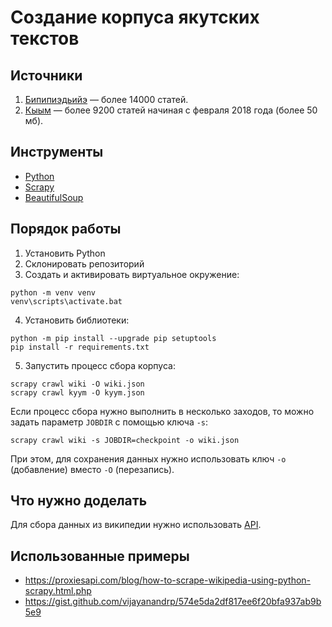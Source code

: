 # Создание корпуса якутских текстов

## Источники

1. [Бипипиэдьийэ](https://sah.wikipedia.org/) — более 14000 статей.
2. [Кыым](https://kyym.ru/) — более 9200 статей начиная с февраля 2018 года (более 50 мб).

## Инструменты

* [Python](https://python.org/)
* [Scrapy](https://scrapy.org/)
* [BeautifulSoup](https://www.crummy.com/software/BeautifulSoup/)

## Порядок работы

1. Установить Python
2. Склонировать репозиторий
3. Создать и активировать виртуальное окружение:

```
python -m venv venv
venv\scripts\activate.bat
```

4. Установить библиотеки:

```
python -m pip install --upgrade pip setuptools
pip install -r requirements.txt
```

5. Запустить процесс сбора корпуса:

```
scrapy crawl wiki -O wiki.json
scrapy crawl kyym -O kyym.json
```

Если процесс сбора нужно выполнить в несколько заходов, то можно задать параметр `JOBDIR` с помощью ключа `-s`:

```
scrapy crawl wiki -s JOBDIR=checkpoint -o wiki.json
```

При этом, для сохранения данных нужно использовать ключ `-o` (добавление) вместо `-O` (перезапись).

## Что нужно доделать

Для сбора данных из википедии нужно использовать [API](https://www.mediawiki.org/wiki/API:Main_page).

## Использованные примеры

* https://proxiesapi.com/blog/how-to-scrape-wikipedia-using-python-scrapy.html.php
* https://gist.github.com/vijayanandrp/574e5da2df817ee6f20bfa937ab9b5e9
